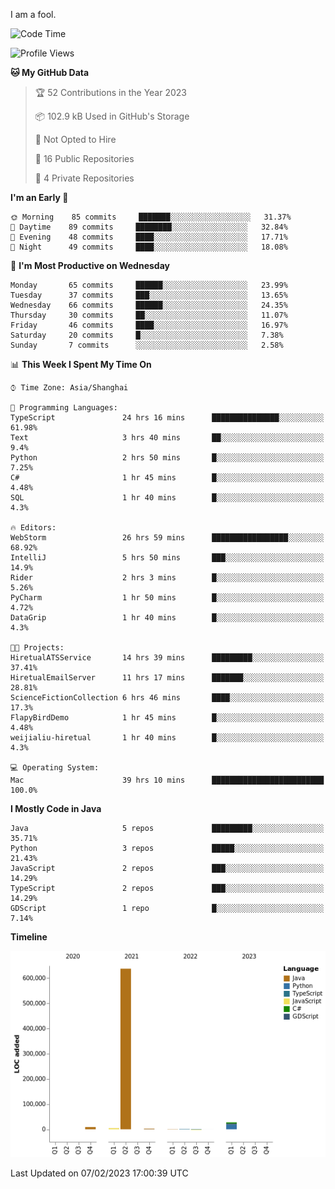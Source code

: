 I am a fool.

<!--START_SECTION:waka-->
![Code Time](http://img.shields.io/badge/Code%20Time-44%20hrs%2053%20mins-blue)

![Profile Views](http://img.shields.io/badge/Profile%20Views-162-blue)

**🐱 My GitHub Data** 

> 🏆 52 Contributions in the Year 2023
 > 
> 📦 102.9 kB Used in GitHub's Storage 
 > 
> 🚫 Not Opted to Hire
 > 
> 📜 16 Public Repositories 
 > 
> 🔑 4 Private Repositories  
 > 
**I'm an Early 🐤** 

```text
🌞 Morning    85 commits     ███████░░░░░░░░░░░░░░░░░░   31.37% 
🌆 Daytime    89 commits     ████████░░░░░░░░░░░░░░░░░   32.84% 
🌃 Evening    48 commits     ████░░░░░░░░░░░░░░░░░░░░░   17.71% 
🌙 Night      49 commits     ████░░░░░░░░░░░░░░░░░░░░░   18.08%

```
📅 **I'm Most Productive on Wednesday** 

```text
Monday       65 commits     ██████░░░░░░░░░░░░░░░░░░░   23.99% 
Tuesday      37 commits     ███░░░░░░░░░░░░░░░░░░░░░░   13.65% 
Wednesday    66 commits     ██████░░░░░░░░░░░░░░░░░░░   24.35% 
Thursday     30 commits     ██░░░░░░░░░░░░░░░░░░░░░░░   11.07% 
Friday       46 commits     ████░░░░░░░░░░░░░░░░░░░░░   16.97% 
Saturday     20 commits     █░░░░░░░░░░░░░░░░░░░░░░░░   7.38% 
Sunday       7 commits      ░░░░░░░░░░░░░░░░░░░░░░░░░   2.58%

```


📊 **This Week I Spent My Time On** 

```text
⌚︎ Time Zone: Asia/Shanghai

💬 Programming Languages: 
TypeScript               24 hrs 16 mins      ███████████████░░░░░░░░░░   61.98% 
Text                     3 hrs 40 mins       ██░░░░░░░░░░░░░░░░░░░░░░░   9.4% 
Python                   2 hrs 50 mins       █░░░░░░░░░░░░░░░░░░░░░░░░   7.25% 
C#                       1 hr 45 mins        █░░░░░░░░░░░░░░░░░░░░░░░░   4.48% 
SQL                      1 hr 40 mins        █░░░░░░░░░░░░░░░░░░░░░░░░   4.3%

🔥 Editors: 
WebStorm                 26 hrs 59 mins      █████████████████░░░░░░░░   68.92% 
IntelliJ                 5 hrs 50 mins       ███░░░░░░░░░░░░░░░░░░░░░░   14.9% 
Rider                    2 hrs 3 mins        █░░░░░░░░░░░░░░░░░░░░░░░░   5.26% 
PyCharm                  1 hr 50 mins        █░░░░░░░░░░░░░░░░░░░░░░░░   4.72% 
DataGrip                 1 hr 40 mins        █░░░░░░░░░░░░░░░░░░░░░░░░   4.3%

🐱‍💻 Projects: 
HiretualATSService       14 hrs 39 mins      █████████░░░░░░░░░░░░░░░░   37.41% 
HiretualEmailServer      11 hrs 17 mins      ███████░░░░░░░░░░░░░░░░░░   28.81% 
ScienceFictionCollection 6 hrs 46 mins       ████░░░░░░░░░░░░░░░░░░░░░   17.3% 
FlapyBirdDemo            1 hr 45 mins        █░░░░░░░░░░░░░░░░░░░░░░░░   4.48% 
weijialiu-hiretual       1 hr 40 mins        █░░░░░░░░░░░░░░░░░░░░░░░░   4.3%

💻 Operating System: 
Mac                      39 hrs 10 mins      █████████████████████████   100.0%

```

**I Mostly Code in Java** 

```text
Java                     5 repos             █████████░░░░░░░░░░░░░░░░   35.71% 
Python                   3 repos             █████░░░░░░░░░░░░░░░░░░░░   21.43% 
JavaScript               2 repos             ███░░░░░░░░░░░░░░░░░░░░░░   14.29% 
TypeScript               2 repos             ███░░░░░░░░░░░░░░░░░░░░░░   14.29% 
GDScript                 1 repo              █░░░░░░░░░░░░░░░░░░░░░░░░   7.14%

```


**Timeline**

![Chart not found](https://raw.githubusercontent.com/VeejaLiu/VeejaLiu/master/charts/bar_graph.png) 


 Last Updated on 07/02/2023 17:00:39 UTC
<!--END_SECTION:waka-->
